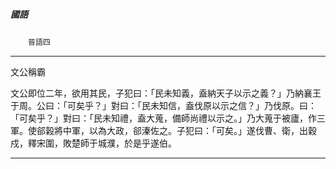 

##### 國語
　　`晉語四`

* * *

文公稱霸

文公即位二年，欲用其民，子犯曰：「民未知義，盍納天子以示之義？」乃納襄王于周。公曰：「可矣乎？」對曰：「民未知信，盍伐原以示之信？」乃伐原。曰：「可矣乎？」對曰：「民未知禮，盍大蒐，備師尚禮以示之。」乃大蒐于被廬，作三軍。使郤榖將中軍，以為大政，郤溱佐之。子犯曰：「可矣。」遂伐曹、衛，出穀戍，釋宋圍，敗楚師于城濮，於是乎遂伯。

* * *


